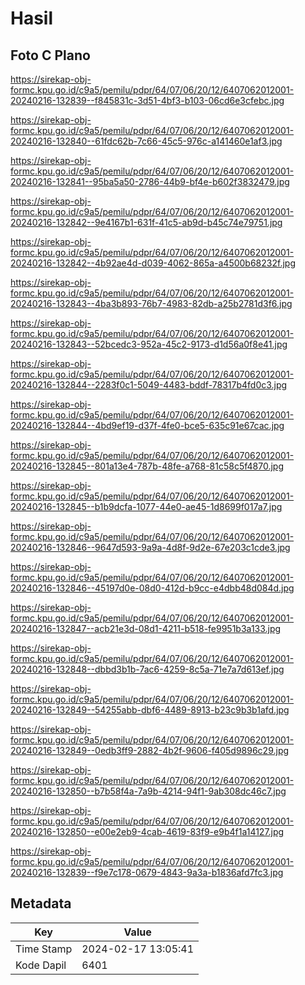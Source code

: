 # Hasil

## Foto C Plano

https://sirekap-obj-formc.kpu.go.id/c9a5/pemilu/pdpr/64/07/06/20/12/6407062012001-20240216-132839--f845831c-3d51-4bf3-b103-06cd6e3cfebc.jpg

https://sirekap-obj-formc.kpu.go.id/c9a5/pemilu/pdpr/64/07/06/20/12/6407062012001-20240216-132840--61fdc62b-7c66-45c5-976c-a141460e1af3.jpg

https://sirekap-obj-formc.kpu.go.id/c9a5/pemilu/pdpr/64/07/06/20/12/6407062012001-20240216-132841--95ba5a50-2786-44b9-bf4e-b602f3832479.jpg

https://sirekap-obj-formc.kpu.go.id/c9a5/pemilu/pdpr/64/07/06/20/12/6407062012001-20240216-132842--9e4167b1-631f-41c5-ab9d-b45c74e79751.jpg

https://sirekap-obj-formc.kpu.go.id/c9a5/pemilu/pdpr/64/07/06/20/12/6407062012001-20240216-132842--4b92ae4d-d039-4062-865a-a4500b68232f.jpg

https://sirekap-obj-formc.kpu.go.id/c9a5/pemilu/pdpr/64/07/06/20/12/6407062012001-20240216-132843--4ba3b893-76b7-4983-82db-a25b2781d3f6.jpg

https://sirekap-obj-formc.kpu.go.id/c9a5/pemilu/pdpr/64/07/06/20/12/6407062012001-20240216-132843--52bcedc3-952a-45c2-9173-d1d56a0f8e41.jpg

https://sirekap-obj-formc.kpu.go.id/c9a5/pemilu/pdpr/64/07/06/20/12/6407062012001-20240216-132844--2283f0c1-5049-4483-bddf-78317b4fd0c3.jpg

https://sirekap-obj-formc.kpu.go.id/c9a5/pemilu/pdpr/64/07/06/20/12/6407062012001-20240216-132844--4bd9ef19-d37f-4fe0-bce5-635c91e67cac.jpg

https://sirekap-obj-formc.kpu.go.id/c9a5/pemilu/pdpr/64/07/06/20/12/6407062012001-20240216-132845--801a13e4-787b-48fe-a768-81c58c5f4870.jpg

https://sirekap-obj-formc.kpu.go.id/c9a5/pemilu/pdpr/64/07/06/20/12/6407062012001-20240216-132845--b1b9dcfa-1077-44e0-ae45-1d8699f017a7.jpg

https://sirekap-obj-formc.kpu.go.id/c9a5/pemilu/pdpr/64/07/06/20/12/6407062012001-20240216-132846--9647d593-9a9a-4d8f-9d2e-67e203c1cde3.jpg

https://sirekap-obj-formc.kpu.go.id/c9a5/pemilu/pdpr/64/07/06/20/12/6407062012001-20240216-132846--45197d0e-08d0-412d-b9cc-e4dbb48d084d.jpg

https://sirekap-obj-formc.kpu.go.id/c9a5/pemilu/pdpr/64/07/06/20/12/6407062012001-20240216-132847--acb21e3d-08d1-4211-b518-fe9951b3a133.jpg

https://sirekap-obj-formc.kpu.go.id/c9a5/pemilu/pdpr/64/07/06/20/12/6407062012001-20240216-132848--dbbd3b1b-7ac6-4259-8c5a-71e7a7d613ef.jpg

https://sirekap-obj-formc.kpu.go.id/c9a5/pemilu/pdpr/64/07/06/20/12/6407062012001-20240216-132849--54255abb-dbf6-4489-8913-b23c9b3b1afd.jpg

https://sirekap-obj-formc.kpu.go.id/c9a5/pemilu/pdpr/64/07/06/20/12/6407062012001-20240216-132849--0edb3ff9-2882-4b2f-9606-f405d9896c29.jpg

https://sirekap-obj-formc.kpu.go.id/c9a5/pemilu/pdpr/64/07/06/20/12/6407062012001-20240216-132850--b7b58f4a-7a9b-4214-94f1-9ab308dc46c7.jpg

https://sirekap-obj-formc.kpu.go.id/c9a5/pemilu/pdpr/64/07/06/20/12/6407062012001-20240216-132850--e00e2eb9-4cab-4619-83f9-e9b4f1a14127.jpg

https://sirekap-obj-formc.kpu.go.id/c9a5/pemilu/pdpr/64/07/06/20/12/6407062012001-20240216-132839--f9e7c178-0679-4843-9a3a-b1836afd7fc3.jpg


## Metadata

| Key        | Value               |
| ---------- | ------------------- |
| Time Stamp | 2024-02-17 13:05:41 |
| Kode Dapil | 6401                |




